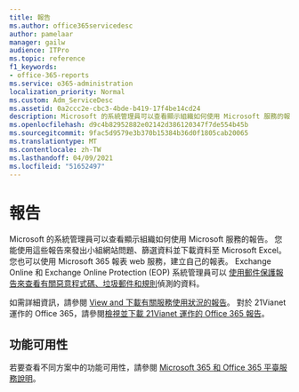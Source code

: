 ```yaml
---
title: 報告
ms.author: office365servicedesc
author: pamelaar
manager: gailw
audience: ITPro
ms.topic: reference
f1_keywords:
- office-365-reports
ms.service: o365-administration
localization_priority: Normal
ms.custom: Adm_ServiceDesc
ms.assetid: 0a2ccc2e-cbc3-4bde-b419-17f4be14cd24
description: Microsoft 的系統管理員可以查看顯示組織如何使用 Microsoft 服務的報告。 您能使用這些報告來發出小組網站問題、篩選資料並下載資料至 Microsoft Excel。 您也可以使用 Microsoft 365 報表 web 服務，建立自己的報表。 Exchange Online 和 Exchange Online Protection (EOP) 系統管理員可以使用郵件保護報告來查看有關惡意程式碼、垃圾郵件和規則偵測的資料。
ms.openlocfilehash: d9c4b82952882e02142d386120347f7de554b45b
ms.sourcegitcommit: 9fac5d9579e3b370b15384b36d0f1805cab20065
ms.translationtype: MT
ms.contentlocale: zh-TW
ms.lasthandoff: 04/09/2021
ms.locfileid: "51652497"
---
```

# <a name="reports"></a>報告

Microsoft 的系統管理員可以查看顯示組織如何使用 Microsoft 服務的報告。 您能使用這些報告來發出小組網站問題、篩選資料並下載資料至 Microsoft Excel。 您也可以使用 Microsoft 365 報表 web 服務，建立自己的報表。 Exchange Online 和 Exchange Online Protection (EOP) 系統管理員可以 [使用郵件保護報告來查看有關惡意程式碼、垃圾郵件和規則](/exchange/monitoring/use-mail-protection-reports)偵測的資料。
  
如需詳細資訊，請參閱 [View and 下載有關服務使用狀況的報告](/microsoft-365/admin/activity-reports/activity-reports)。 對於 21Vianet 運作的 Office 365，請參閱[檢視並下載 21Vianet 運作的 Office 365 報告](/microsoft-365/admin/activity-reports/activity-reports)。
  
## <a name="feature-availability"></a>功能可用性

若要查看不同方案中的功能可用性，請參閱 [Microsoft 365 和 Office 365 平臺服務說明](office-365-platform-service-description.md)。
